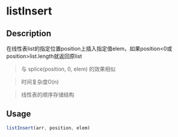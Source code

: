 # listInsert

## Description
在线性表list的指定位置position上插入指定值elem，如果position<0或position>list.length就返回原list
> 与 splice(position, 0, elem) 的效果相似

> 时间复杂度O(n)

> 线性表的顺序存储结构

## Usage
```javascript
listInsert(arr, position, elem)
```

